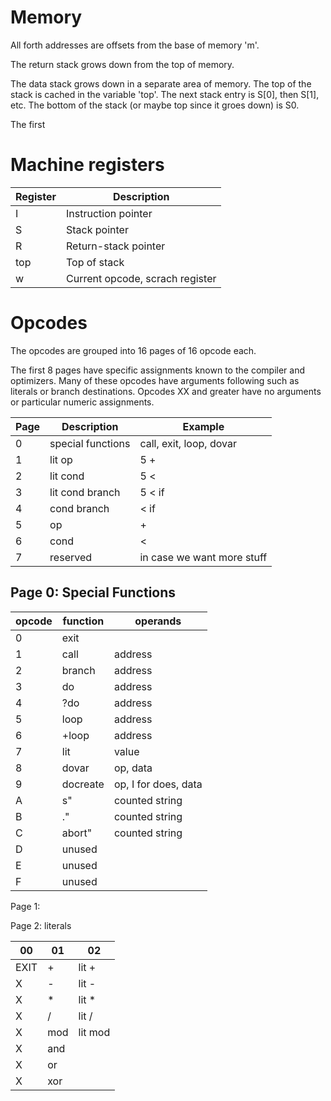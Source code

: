 # Memory

All forth addresses are offsets from the base of memory 'm'.

The return stack grows down from the top of memory.

The data stack grows down in a separate area of memory. The top of the stack is cached in the variable 'top'. The next stack entry is S[0], then S[1], etc. The bottom of the stack (or maybe top since it groes down) is S0.

The first

# Machine registers

Register | Description
--- | ---
I | Instruction pointer
S | Stack pointer
R | Return-stack pointer
top | Top of stack
w | Current opcode, scrach register

# Opcodes


The opcodes are grouped into 16 pages of 16 opcode each.

The first 8 pages have specific assignments known to the compiler and optimizers.
Many of these opcodes have arguments following such as literals or
branch destinations.
Opcodes XX and greater have no arguments or particular numeric assignments.


Page | Description | Example
---- | ----------  | -------
0 | special functions | call, exit, loop, dovar
1 | lit op | 5 +
2 | lit cond | 5 <
3 | lit cond branch | 5 < if
4 | cond branch | < if
5 | op | +
6 | cond | <
7 | reserved | in case we want more stuff


## Page 0: Special Functions

opcode | function | operands
------ | -------- | -----
0 | exit
1 | call | address
2 | branch | address
3 | do | address
4 | ?do | address
5 | loop | address
6 | +loop | address
7 | lit | value
8 | dovar | op, data
9 | docreate | op, I for does, data
A | s" | counted string
B | ." | counted string
C | abort" | counted string
D | unused
E | unused
F | unused


Page 1:

Page 2: literals


00 |01 | 02
--- | ---  | ---
EXIT | +  | lit +
X    | -  | lit -
X    | *  | lit *
X    | /  | lit /
X    | mod | lit mod
X    | and |
X    | or
X    | xor

